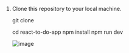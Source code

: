 1. Clone this repository to your local machine.

   git clone <repository-url>

   cd react-to-do-app
   npm install
   npm run dev




   ![image](https://github.com/user-attachments/assets/d2db5307-2bb1-41d4-ae99-d92c2deec049)


